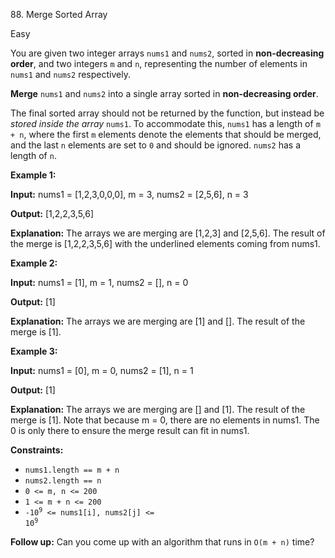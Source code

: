 ﻿88\. Merge Sorted Array

Easy

You are given two integer arrays `nums1` and `nums2`, sorted in **non-decreasing order**, and two integers `m` and `n`, representing the number of elements in `nums1` and `nums2` respectively.

**Merge** `nums1` and `nums2` into a single array sorted in **non-decreasing order**.

The final sorted array should not be returned by the function, but instead be _stored inside the array_ `nums1`. To accommodate this, `nums1` has a length of `m + n`, where the first `m` elements denote the elements that should be merged, and the last `n` elements are set to `0` and should be ignored. `nums2` has a length of `n`.

**Example 1:**

**Input:** nums1 = \[1,2,3,0,0,0\], m = 3, nums2 = \[2,5,6\], n = 3

**Output:** \[1,2,2,3,5,6\]

**Explanation:** The arrays we are merging are \[1,2,3\] and \[2,5,6\]. The result of the merge is \[1,2,2,3,5,6\] with the underlined elements coming from nums1. 

**Example 2:**

**Input:** nums1 = \[1\], m = 1, nums2 = \[\], n = 0

**Output:** \[1\]

**Explanation:** The arrays we are merging are \[1\] and \[\]. The result of the merge is \[1\]. 

**Example 3:**

**Input:** nums1 = \[0\], m = 0, nums2 = \[1\], n = 1

**Output:** \[1\]

**Explanation:** The arrays we are merging are \[\] and \[1\]. The result of the merge is \[1\]. Note that because m = 0, there are no elements in nums1. The 0 is only there to ensure the merge result can fit in nums1. 

**Constraints:**

*   `nums1.length == m + n`
*   `nums2.length == n`
*   `0 <= m, n <= 200`
*   `1 <= m + n <= 200`
*   <code>-10<sup>9</sup> <= nums1[i], nums2[j] <= 10<sup>9</sup></code>

**Follow up:** Can you come up with an algorithm that runs in `O(m + n)` time?